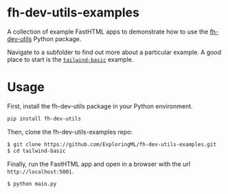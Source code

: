 # fh-dev-utils-examples
A collection of example FastHTML apps to demonstrate how to use the [fh-dev-utils](https://exploringml.github.io/fh-dev-utils/) Python package.

Navigate to a subfolder to find out more about a particular example. A good place to start is the [`tailwind-basic`](/tailwind-basic/) example.

# Usage

First, install the fh-dev-utils package in your Python environment.
```sh
pip install fh-dev-utils
```

Then, clone the fh-dev-utils-examples repo:
```sh
$ git clone https://github.com/ExploringML/fh-dev-utils-examples.git
$ cd tailwind-basic
```

Finally, run the FastHTML app and open in a browser with the url `http://localhost:5001`.
```sh
$ python main.py
```
